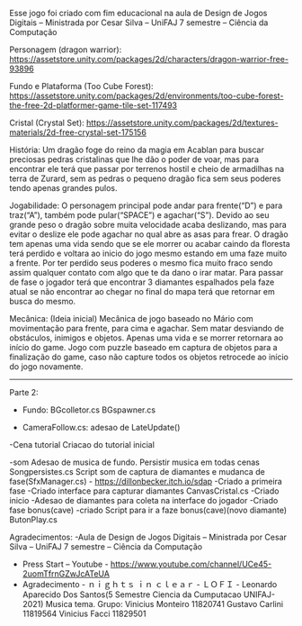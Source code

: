 Esse jogo foi criado com fim educacional na aula de Design de Jogos Digitais – Ministrada por Cesar Silva – UniFAJ 7 semestre – Ciência da Computação

Personagem (dragon warrior): https://assetstore.unity.com/packages/2d/characters/dragon-warrior-free-93896

Fundo e Plataforma (Too Cube Forest): 
https://assetstore.unity.com/packages/2d/environments/too-cube-forest-the-free-2d-platformer-game-tile-set-117493

Cristal (Crystal Set):
https://assetstore.unity.com/packages/2d/textures-materials/2d-free-crystal-set-175156

História: 
Um dragão foge do reino da magia em Acablan para buscar preciosas pedras cristalinas que lhe dão o poder de voar, mas para encontrar ele terá que passar por terrenos hostil e cheio de armadilhas na terra de Zurard, sem as pedras o pequeno dragão fica sem seus poderes tendo apenas grandes pulos.

Jogabilidade:
O personagem principal pode andar para frente(“D”) e para traz(“A”), também pode pular(“SPACE”) e agachar(“S”). 
Devido ao seu grande peso o dragão sobre muita velocidade acaba deslizando, mas para evitar o deslize ele pode agachar no qual abre as asas para frear. 
O dragão tem apenas uma vida sendo que se ele morrer ou acabar caindo da floresta terá perdido e voltara ao inicio do jogo mesmo estando em uma faze muito a frente. Por ter perdido seus poderes o mesmo fica muito fraco sendo assim qualquer contato com algo que te da dano o irar matar.
Para passar de fase o jogador terá que encontrar 3 diamantes espalhados pela faze atual se não encontrar ao chegar no final do mapa terá que retornar em busca do mesmo.


Mecânica: (Ideia inicial)
Mecânica de jogo baseado no Mário com movimentação para frente, para cima e agachar. Sem matar desviando de obstáculos, inimigos e objetos. Apenas uma vida e se morrer retornara ao início do game. Jogo com puzzle baseado em captura de objetos para a finalização do game, caso não capture todos os objetos retrocede ao início do jogo novamente.

--------------------------------------------------------------------------------------------------------------
Parte 2:

- Fundo:
    BGcolletor.cs
    BGspawner.cs

- CameraFollow.cs:
     adesao de LateUpdate()

-Cena tutorial
    Criacao do tutorial inicial

-som
    Adesao de musica de fundo.
    Persistir musica em todas cenas Songpersistes.cs
    Script som de captura de diamantes e mudanca de fase(SfxManager.cs) - https://dillonbecker.itch.io/sdap
-Criado a primeira fase
-Criado interface para capturar diamantes CanvasCristal.cs
-Criado inicio
-Adesao de diamantes para coleta na interface do jogador
-Criado fase bonus(cave)
-criado Script para ir a faze bonus(cave)(novo diamante) ButonPlay.cs



Agradecimentos:
-Aula de Design de Jogos Digitais – Ministrada por Cesar Silva – UniFAJ 7 semestre – Ciência da Computação
- Press Start – Youtube - https://www.youtube.com/channel/UCe45-2uomTfrnGZwJcATeUA 
- Agradecimento - ｎｉｇｈｔｓ ｉｎ ｃｌｅａｒ - ＬＯＦＩ - Leonardo Aparecido Dos Santos(5 Semestre Ciencia da Cumputacao UNIFAJ-2021) Musica tema. 
Grupo:
Vinicius Monteiro 11820741
Gustavo Carlini 11819564
Vinicius Facci 11829501

